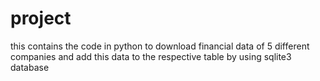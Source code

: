 # project
this contains the code in python to download financial data of 5 different companies and add this data to the respective table by using sqlite3 database
